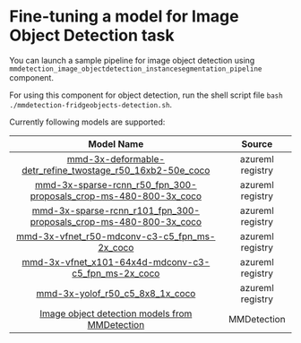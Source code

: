 # Fine-tuning a model for Image Object Detection task

You can launch a sample pipeline for image object detection using `mmdetection_image_objectdetection_instancesegmentation_pipeline` component.

For using this component for object detection, run the shell script file `bash ./mmdetection-fridgeobjects-detection.sh`.

Currently following models are supported:

| Model Name | Source |
| :------------: | :-------:  |
| [mmd-3x-deformable-detr_refine_twostage_r50_16xb2-50e_coco](https://ml.azure.com/registries/azureml/models/mmd-3x-deformable-detr_refine_twostage_r50_16xb2-50e_coco/version/12) | azureml registry |
| [mmd-3x-sparse-rcnn_r50_fpn_300-proposals_crop-ms-480-800-3x_coco](https://ml.azure.com/registries/azureml/models/mmd-3x-sparse-rcnn_r50_fpn_300-proposals_crop-ms-480-800-3x_coco/version/12) | azureml registry |
| [mmd-3x-sparse-rcnn_r101_fpn_300-proposals_crop-ms-480-800-3x_coco](https://ml.azure.com/registries/azureml/models/mmd-3x-sparse-rcnn_r101_fpn_300-proposals_crop-ms-480-800-3x_coco/version/12) | azureml registry |
| [mmd-3x-vfnet_r50-mdconv-c3-c5_fpn_ms-2x_coco](https://ml.azure.com/registries/azureml/models/mmd-3x-vfnet_r50-mdconv-c3-c5_fpn_ms-2x_coco/version/12) | azureml registry |
| [mmd-3x-vfnet_x101-64x4d-mdconv-c3-c5_fpn_ms-2x_coco](https://ml.azure.com/registries/azureml/models/mmd-3x-vfnet_x101-64x4d-mdconv-c3-c5_fpn_ms-2x_coco/version/12) | azureml registry |
| [mmd-3x-yolof_r50_c5_8x8_1x_coco](https://ml.azure.com/registries/azureml/models/mmd-3x-yolof_r50_c5_8x8_1x_coco/version/12) | azureml registry |
| [Image object detection models from MMDetection](https://github.com/open-mmlab/mmdetection/blob/v3.1.0/docs/en/model_zoo.md) | MMDetection |
